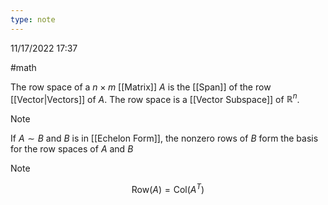 ```yaml
---
type: note
---
```

11/17/2022 17:37

  #math 

The row space of a $n\times m$ [[Matrix]] $A$ is the [[Span]] of the row [[Vector|Vectors]] of $A$. The row space is a [[Vector Subspace]] of $\mathbb{R}^n$. 

>[!note]
>If $A\sim B$ and $B$ is in [[Echelon Form]], the nonzero rows of $B$ form the basis for the row spaces of $A$ and $B$

>[!note]
>$$
\text{Row}(A)=\text{Col}(A^T)
$$

